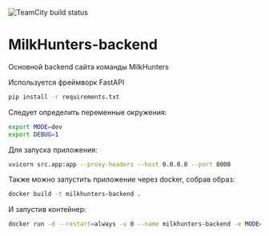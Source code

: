 ![TeamCity build status](https://teamcity.milkhunters.ru/app/rest/builds/buildType:id:MilkhuntersBackend_Build_Prod/statusIcon.svg)

# MilkHunters-backend
Основной backend сайта команды MilkHunters
 

Используется фреймворк FastAPI

```bash
pip install -r requirements.txt
```

Следует определить переменные окружения:
```bash
export MODE=dev
export DEBUG=1
```

Для запуска приложения:
```bash
uvicorn src.app:app --proxy-headers --host 0.0.0.0 --port 8000
```


Также можно запустить приложение через docker, собрав образ:
```bash
docker build -t milkhunters-backend .
```

И запустив контейнер:
```bash
docker run -d --restart=always -u 0 --name milkhunters-backend -e MODE=dev -e DEBUG=1 -p 8000:8000 -m 1024m --cpus=2 milkhunters-backend
```

